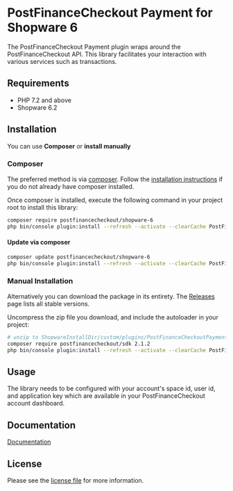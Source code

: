 PostFinanceCheckout Payment for Shopware 6
=============================

The PostFinanceCheckout Payment plugin wraps around the PostFinanceCheckout API. This library facilitates your interaction with various services such as transactions.

## Requirements

- PHP 7.2 and above
- Shopware 6.2

## Installation

You can use **Composer** or **install manually**

### Composer

The preferred method is via [composer](https://getcomposer.org). Follow the
[installation instructions](https://getcomposer.org/doc/00-intro.md) if you do not already have
composer installed.

Once composer is installed, execute the following command in your project root to install this library:

```bash
composer require postfinancecheckout/shopware-6
php bin/console plugin:install --refresh --activate --clearCache PostFinanceCheckoutPayment
```

#### Update via composer
```bash
composer update postfinancecheckout/shopware-6
php bin/console plugin:install --refresh --activate --clearCache PostFinanceCheckoutPayment
```

### Manual Installation

Alternatively you can download the package in its entirety. The [Releases](../../releases) page lists all stable versions.

Uncompress the zip file you download, and include the autoloader in your project:

```bash
# unzip to ShopwareInstallDir/custom/plugins/PostFinanceCheckoutPayment
composer require postfinancecheckout/sdk 2.1.2
php bin/console plugin:install --refresh --activate --clearCache PostFinanceCheckoutPayment
```

## Usage
The library needs to be configured with your account's space id, user id, and application key which are available in your PostFinanceCheckout
account dashboard.

## Documentation

[Documentation](https://plugin-documentation.postfinance-checkout.ch/pfpayments/shopware-6/1.1.19/docs/en/documentation.html)

## License

Please see the [license file](https://github.com/pfpayments/shopware-6/blob/master/LICENSE.txt) for more information.